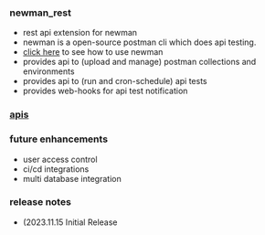 ### newman_rest
 - rest api extension for newman
 - newman is a open-source postman cli which does api testing. 
 - [click here](samples/newman/readme.md) to see how to use newman 
 - provides api to (upload and manage) postman collections and environments
 - provides api to (run and cron-schedule) api tests
 - provides web-hooks for api test notification


### [apis](docs/apis.md)


### future enhancements 
  - user access control
  - ci/cd integrations
  - multi database integration 
  

### release notes 
  - (2023.11.15 Initial Release  
